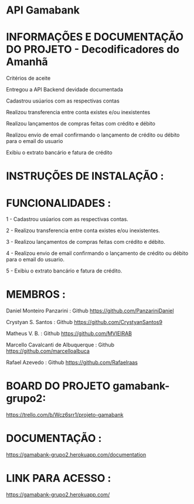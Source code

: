 # API Gamabank

# INFORMAÇÕES E DOCUMENTAÇÃO DO PROJETO - Decodificadores do Amanhã


Critérios de aceite

Entregou a API Backend devidade documentada

Cadastrou usúarios com as respectivas contas

Realizou transferencia entre conta existes e/ou inexistentes

Realizou lançamentos de compras feitas com crédito e débito

Realizou envio de email confirmando o lançamento de crédito ou débito para o email do usuario

Exibiu o extrato bancário e fatura de crédito



# INSTRUÇÕES DE INSTALAÇÃO :



# FUNCIONALIDADES :


1 - Cadastrou usúarios com as respectivas contas.

2 - Realizou transferencia entre conta existes e/ou inexistentes.

3 - Realizou lançamentos de compras feitas com crédito e débito.

4 - Realizou envio de email confirmando o lançamento de crédito ou débito para o email do usuario.

5 - Exibiu o extrato bancário e fatura de crédito.




# MEMBROS : 

Daniel Monteiro Panzarini : Github https://github.com/PanzariniDaniel

Crystyan S. Santos : Github https://github.com/CrystyanSantos9

Matheus V. B. : Github https://github.com/MVIEIRAB

Marcello Cavalcanti de Albuquerque : Github https://github.com/marcelloalbuca

Rafael Azevedo : Github https://github.com/Rafaelraas

# BOARD DO PROJETO gamabank-grupo2: 


https://trello.com/b/Wcz6srr1/projeto-gamabank



# DOCUMENTAÇÃO : 


https://gamabank-grupo2.herokuapp.com/documentation


# LINK PARA ACESSO :


https://gamabank-grupo2.herokuapp.com/



